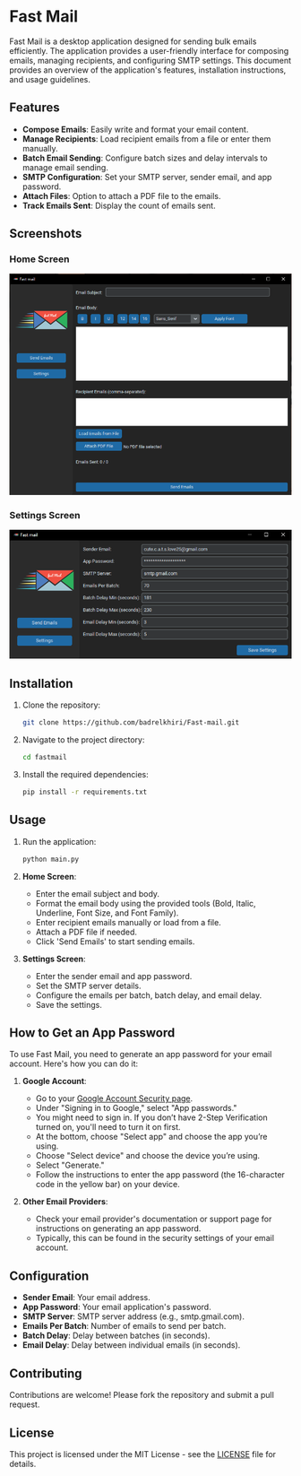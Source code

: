 # Fast Mail

Fast Mail is a desktop application designed for sending bulk emails efficiently. The application provides a user-friendly interface for composing emails, managing recipients, and configuring SMTP settings. This document provides an overview of the application's features, installation instructions, and usage guidelines.

## Features

- **Compose Emails**: Easily write and format your email content.
- **Manage Recipients**: Load recipient emails from a file or enter them manually.
- **Batch Email Sending**: Configure batch sizes and delay intervals to manage email sending.
- **SMTP Configuration**: Set your SMTP server, sender email, and app password.
- **Attach Files**: Option to attach a PDF file to the emails.
- **Track Emails Sent**: Display the count of emails sent.

## Screenshots

### Home Screen
![Home Screen](Screenshot/Home.png)

### Settings Screen
![Settings Screen](Screenshot/settings.png)

## Installation

1. Clone the repository:
    ```sh
    git clone https://github.com/badrelkhiri/Fast-mail.git
    ```
2. Navigate to the project directory:
    ```sh
    cd fastmail
    ```
3. Install the required dependencies:
    ```sh
    pip install -r requirements.txt
    ```

## Usage

1. Run the application:
    ```sh
    python main.py
    ```
2. **Home Screen**: 
    - Enter the email subject and body.
    - Format the email body using the provided tools (Bold, Italic, Underline, Font Size, and Font Family).
    - Enter recipient emails manually or load from a file.
    - Attach a PDF file if needed.
    - Click 'Send Emails' to start sending emails.

3. **Settings Screen**: 
    - Enter the sender email and app password.
    - Set the SMTP server details.
    - Configure the emails per batch, batch delay, and email delay.
    - Save the settings.

## How to Get an App Password

To use Fast Mail, you need to generate an app password for your email account. Here's how you can do it:

1. **Google Account**:
    - Go to your [Google Account Security page](https://myaccount.google.com/security).
    - Under "Signing in to Google," select "App passwords."
    - You might need to sign in. If you don’t have 2-Step Verification turned on, you'll need to turn it on first.
    - At the bottom, choose "Select app" and choose the app you’re using.
    - Choose "Select device" and choose the device you’re using.
    - Select "Generate."
    - Follow the instructions to enter the app password (the 16-character code in the yellow bar) on your device.

2. **Other Email Providers**:
    - Check your email provider's documentation or support page for instructions on generating an app password.
    - Typically, this can be found in the security settings of your email account.

## Configuration

- **Sender Email**: Your email address.
- **App Password**: Your email application's password.
- **SMTP Server**: SMTP server address (e.g., smtp.gmail.com).
- **Emails Per Batch**: Number of emails to send per batch.
- **Batch Delay**: Delay between batches (in seconds).
- **Email Delay**: Delay between individual emails (in seconds).

## Contributing

Contributions are welcome! Please fork the repository and submit a pull request.

## License

This project is licensed under the MIT License - see the [LICENSE](LICENSE) file for details.
